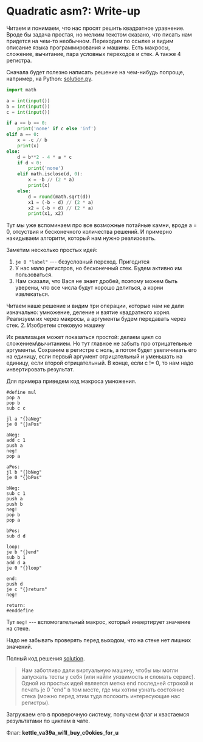 # Quadratic asm?: Write-up

Читаем и понимаем, что нас просят решить квадратное уравнение. Вроде бы задача
простая, но мелким текстом сказано, что писать нам придется на чем-то необычном.
Переходим по ссылке и видим описание языка программирования и машины. Есть
макросы, сложение, вычитание, пара условных переходов и стек. А также 4
регистра.

Сначала будет полезно написать решение на чем-нибудь попроще, например, на Python:
[solution.py](writeup/solution.py).
```python
import math

a = int(input())
b = int(input())
c = int(input())

if a == b == 0:
    print('none' if c else 'inf')
elif a == 0:
    x = -c // b
    print(x)
else:
    d = b**2 - 4 * a * c
    if d < 0:
        print('none')
    elif math.isclose(d, 0):
        x = -b // (2 * a)
        print(x)
    else:
        d = round(math.sqrt(d))
        x1 = (-b - d) // (2 * a)
        x2 = (-b + d) // (2 * a)
        print(x1, x2)
```

Тут мы уже вспоминаем про все возможные потайные камни, вроде a = 0, отсуствия и
бесконечного количества решений. И примерно накидываем алгоритм, который нам нужно реализовать.

Заметим несколько простых идей:
1. `je 0 "label"` --- безусловный переход. Пригодится
2. У нас мало регистров, но бесконечный стек. Будем активно им пользоваться.
3. Нам сказали, что Вася не знает дробей, поэтому можем быть уверены, что все
   числа будут хорошо делиться, а корни извлекаться.

Читаем наше решение и видим три операции, которые нам не дали изначально: умножение, деление и взятие квадратного корня. Реализуем их через макросы, а аргументы будем передавать через стек.
2. Изобретем стековую машину

Их реализация может показаться простой: делаем цикл со сложением\вычитанием. Но
тут главное не забыть про отрицательные аргументы. Сохраним в регистре c ноль, а
потом будет увеличивать его на единицу, если первый аргумент отрицательный и
уменьшать на единицу, если второй отрицательный. В конце, если c != 0, то нам
надо инвертировать результат.

Для примера приведем код макроса умножения.
```
#define mul
pop a
pop b
sub c c

jl a "{}aNeg"
je 0 "{}aPos"

aNeg:
add c 1
push a
neg!
pop a

aPos:
jl b "{}bNeg"
je 0 "{}bPos"

bNeg:
sub c 1
push a
push b
neg!
pop b
pop a

bPos:
sub d d

loop:
je b "{}end"
sub b 1
add d a
je 0 "{}loop"

end:
push d
je c "{}return"
neg!

return:
#enddefine
```

Тут `neg!` --- вспомогательный макрос, который инвертирует значение на стеке.

Надо не забывать проверять перед выходом, что на стеке нет лишних значений.

Полный код решения [solution](writeup/solution).

> Нам заботливо дали виртуальную машину, чтобы мы могли запускать тесты у себя
> (или найти уязвимость и сломать сервис). Одной из простых идей является метка
> end последней строкой и печать je 0 "end" в том месте, где мы хотим узнать
> состояние стека (можно перед этим туда положить интересующие нас регистры).

Загружаем его в проверочную систему, получаем флаг и хвастаемся результатами по циклам в чате.

Флаг: **kettle\_va39a\_wi1l\_buy\_c0okies\_for_u**
